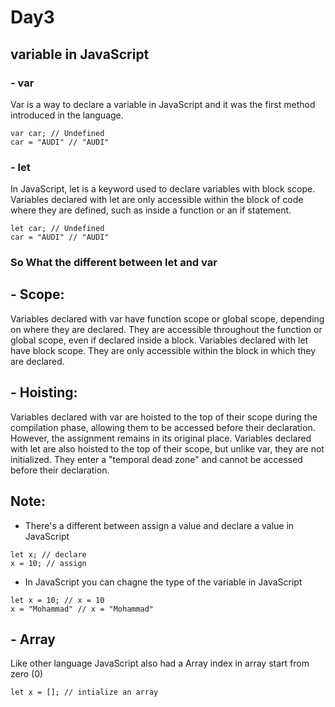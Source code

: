 # Day3

## variable in JavaScript

### - var 
Var is a way to declare a variable in JavaScript and it was the first method introduced in the language.
```
var car; // Undefined
car = "AUDI" // "AUDI"
```
### - let

In JavaScript, let is a keyword used to declare variables with block scope. Variables declared with let are only accessible within the block of code where they are defined, such as inside a function or an if statement.
```
let car; // Undefined
car = "AUDI" // "AUDI"
```
### So What the different between let and var

## - Scope:

Variables declared with var have function scope or global scope, depending on where they are declared. They are accessible throughout the function or global scope, even if declared inside a block.
Variables declared with let have block scope. They are only accessible within the block in which they are declared.
## - Hoisting:

Variables declared with var are hoisted to the top of their scope during the compilation phase, allowing them to be accessed before their declaration. However, the assignment remains in its original place.
Variables declared with let are also hoisted to the top of their scope, but unlike var, they are not initialized. They enter a "temporal dead zone" and cannot be accessed before their declaration.

## Note: 
- There's a different between assign a value and declare a value in JavaScript
```
let x; // declare
x = 10; // assign
```
- In JavaScript you can chagne the type of the variable in JavaScript
```
let x = 10; // x = 10
x = "Mohammad" // x = "Mohammad"
```
## - Array
Like other language JavaScript also had a Array
index in array start from zero (0)
```
let x = []; // intialize an array
```
